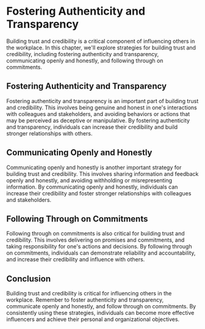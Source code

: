 Fostering Authenticity and Transparency
==================================================================================

Building trust and credibility is a critical component of influencing others in the workplace. In this chapter, we'll explore strategies for building trust and credibility, including fostering authenticity and transparency, communicating openly and honestly, and following through on commitments.

Fostering Authenticity and Transparency
---------------------------------------

Fostering authenticity and transparency is an important part of building trust and credibility. This involves being genuine and honest in one's interactions with colleagues and stakeholders, and avoiding behaviors or actions that may be perceived as deceptive or manipulative. By fostering authenticity and transparency, individuals can increase their credibility and build stronger relationships with others.

Communicating Openly and Honestly
---------------------------------

Communicating openly and honestly is another important strategy for building trust and credibility. This involves sharing information and feedback openly and honestly, and avoiding withholding or misrepresenting information. By communicating openly and honestly, individuals can increase their credibility and foster stronger relationships with colleagues and stakeholders.

Following Through on Commitments
--------------------------------

Following through on commitments is also critical for building trust and credibility. This involves delivering on promises and commitments, and taking responsibility for one's actions and decisions. By following through on commitments, individuals can demonstrate reliability and accountability, and increase their credibility and influence with others.

Conclusion
----------

Building trust and credibility is critical for influencing others in the workplace. Remember to foster authenticity and transparency, communicate openly and honestly, and follow through on commitments. By consistently using these strategies, individuals can become more effective influencers and achieve their personal and organizational objectives.
